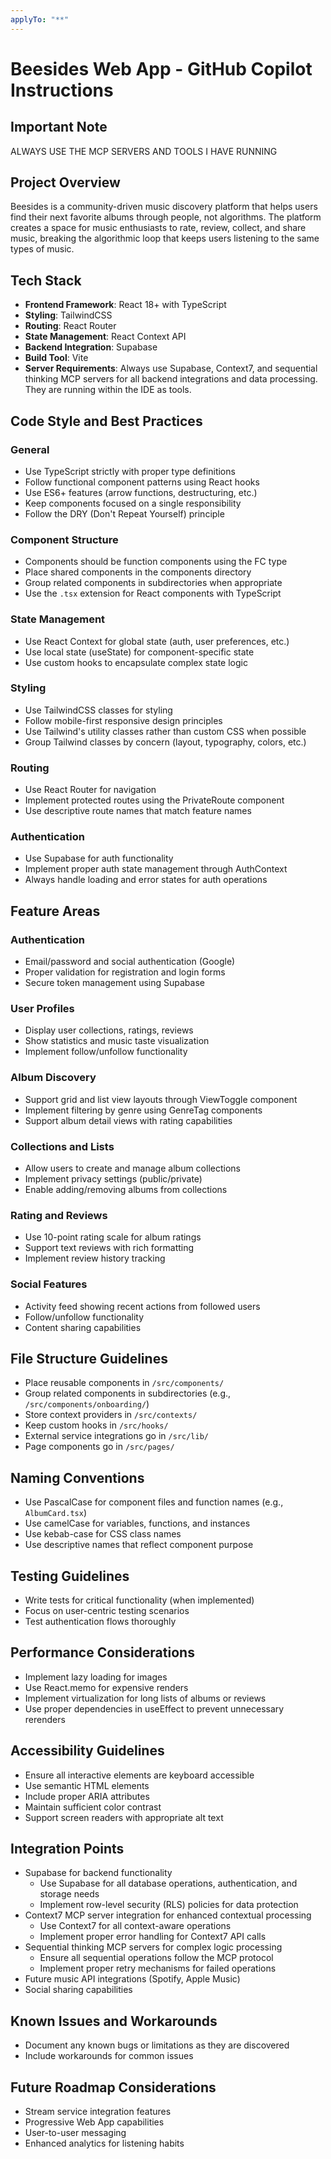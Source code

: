 ```yaml
---
applyTo: "**"
---
```


# Beesides Web App - GitHub Copilot Instructions

## Important Note

ALWAYS USE THE MCP SERVERS AND TOOLS I HAVE RUNNING

## Project Overview

Beesides is a community-driven music discovery platform that helps users find their next favorite albums through people, not algorithms. The platform creates a space for music enthusiasts to rate, review, collect, and share music, breaking the algorithmic loop that keeps users listening to the same types of music.

## Tech Stack

- **Frontend Framework**: React 18+ with TypeScript
- **Styling**: TailwindCSS
- **Routing**: React Router
- **State Management**: React Context API
- **Backend Integration**: Supabase
- **Build Tool**: Vite
- **Server Requirements**: Always use Supabase, Context7, and sequential thinking MCP servers for all backend integrations and data processing. They are running within the IDE as tools.

## Code Style and Best Practices

### General

- Use TypeScript strictly with proper type definitions
- Follow functional component patterns using React hooks
- Use ES6+ features (arrow functions, destructuring, etc.)
- Keep components focused on a single responsibility
- Follow the DRY (Don't Repeat Yourself) principle

### Component Structure

- Components should be function components using the FC type
- Place shared components in the components directory
- Group related components in subdirectories when appropriate
- Use the `.tsx` extension for React components with TypeScript

### State Management

- Use React Context for global state (auth, user preferences, etc.)
- Use local state (useState) for component-specific state
- Use custom hooks to encapsulate complex state logic

### Styling

- Use TailwindCSS classes for styling
- Follow mobile-first responsive design principles
- Use Tailwind's utility classes rather than custom CSS when possible
- Group Tailwind classes by concern (layout, typography, colors, etc.)

### Routing

- Use React Router for navigation
- Implement protected routes using the PrivateRoute component
- Use descriptive route names that match feature names

### Authentication

- Use Supabase for auth functionality
- Implement proper auth state management through AuthContext
- Always handle loading and error states for auth operations

## Feature Areas

### Authentication

- Email/password and social authentication (Google)
- Proper validation for registration and login forms
- Secure token management using Supabase

### User Profiles

- Display user collections, ratings, reviews
- Show statistics and music taste visualization
- Implement follow/unfollow functionality

### Album Discovery

- Support grid and list view layouts through ViewToggle component
- Implement filtering by genre using GenreTag components
- Support album detail views with rating capabilities

### Collections and Lists

- Allow users to create and manage album collections
- Implement privacy settings (public/private)
- Enable adding/removing albums from collections

### Rating and Reviews

- Use 10-point rating scale for album ratings
- Support text reviews with rich formatting
- Implement review history tracking

### Social Features

- Activity feed showing recent actions from followed users
- Follow/unfollow functionality
- Content sharing capabilities

## File Structure Guidelines

- Place reusable components in `/src/components/`
- Group related components in subdirectories (e.g., `/src/components/onboarding/`)
- Store context providers in `/src/contexts/`
- Keep custom hooks in `/src/hooks/`
- External service integrations go in `/src/lib/`
- Page components go in `/src/pages/`

## Naming Conventions

- Use PascalCase for component files and function names (e.g., `AlbumCard.tsx`)
- Use camelCase for variables, functions, and instances
- Use kebab-case for CSS class names
- Use descriptive names that reflect component purpose

## Testing Guidelines

- Write tests for critical functionality (when implemented)
- Focus on user-centric testing scenarios
- Test authentication flows thoroughly

## Performance Considerations

- Implement lazy loading for images
- Use React.memo for expensive renders
- Implement virtualization for long lists of albums or reviews
- Use proper dependencies in useEffect to prevent unnecessary rerenders

## Accessibility Guidelines

- Ensure all interactive elements are keyboard accessible
- Use semantic HTML elements
- Include proper ARIA attributes
- Maintain sufficient color contrast
- Support screen readers with appropriate alt text

## Integration Points

- Supabase for backend functionality
  - Use Supabase for all database operations, authentication, and storage needs
  - Implement row-level security (RLS) policies for data protection
- Context7 MCP server integration for enhanced contextual processing
  - Use Context7 for all context-aware operations
  - Implement proper error handling for Context7 API calls
- Sequential thinking MCP servers for complex logic processing
  - Ensure all sequential operations follow the MCP protocol
  - Implement proper retry mechanisms for failed operations
- Future music API integrations (Spotify, Apple Music)
- Social sharing capabilities

## Known Issues and Workarounds

- Document any known bugs or limitations as they are discovered
- Include workarounds for common issues

## Future Roadmap Considerations

- Stream service integration features
- Progressive Web App capabilities
- User-to-user messaging
- Enhanced analytics for listening habits
